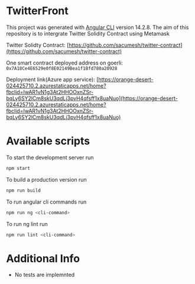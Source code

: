 # TwitterFront

This project was generated with [Angular CLI](https://github.com/angular/angular-cli) version 14.2.8.
The aim of this repository is to intergrate Twitter Solidity Contract using Metamask

Twitter Solidty Contract: [https://github.com/sacumesh/twitter-contract](https://github.com/sacumesh/twitter-contract)

One smart contract deployed address on goerli: `0x7A18Ce4E6529e0f8E02149Bea1f1Bfd780a20928`

Deployment link(Azure app service): [https://orange-desert-024425710.2.azurestaticapps.net/home?fbclid=IwAR1vN1g3At2HHOOxnZSr-bqLy6SY2lCm8skU3qdLj3pvH4qfsff1x8uaNuo](https://orange-desert-024425710.2.azurestaticapps.net/home?fbclid=IwAR1vN1g3At2HHOOxnZSr-bqLy6SY2lCm8skU3qdLj3pvH4qfsff1x8uaNuo)

# Available scripts

To start the development server run

```bash
npm start
```

To build a production version run

```bash
npm run build
```

To run angular cli commands run

```bash
npm run ng <cli-command>
```

To run ng lint run

```bash
npm run lint <cli-command>
```

# Additional Info

- No tests are implemnted
